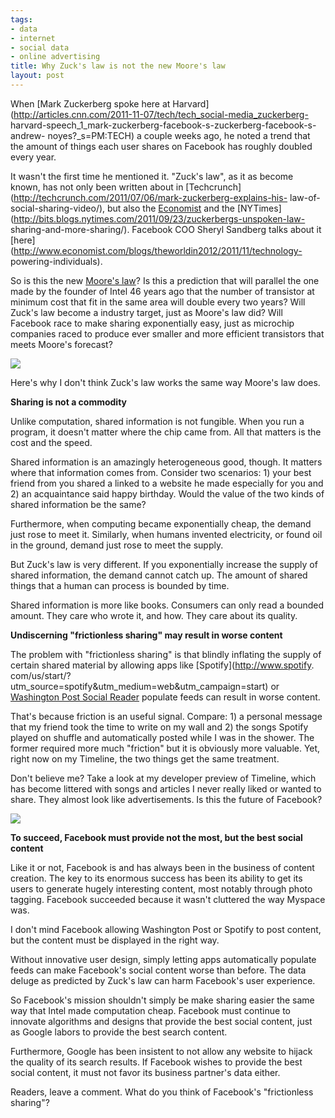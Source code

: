 ```yaml
--- 
tags: 
- data
- internet
- social data
- online advertising
title: Why Zuck's law is not the new Moore's law
layout: post
---
```

When [Mark Zuckerberg spoke here at
Harvard](http://articles.cnn.com/2011-11-07/tech/tech_social-media_zuckerberg-
harvard-speech_1_mark-zuckerberg-facebook-s-zuckerberg-facebook-s-andrew-
noyes?_s=PM:TECH) a couple weeks ago, he noted a trend that the amount of
things each user shares on Facebook has roughly doubled every year.

It wasn't the first time he mentioned it. "Zuck's law", as it as become known,
has not only been written about in
[Techcrunch](http://techcrunch.com/2011/07/06/mark-zuckerberg-explains-his-
law-of-social-sharing-video/), but also the
[Economist](http://www.economist.com/blogs/babbage/2011/09/facebook) and the
[NYTimes](http://bits.blogs.nytimes.com/2011/09/23/zuckerbergs-unspoken-law-
sharing-and-more-sharing/). Facebook COO Sheryl Sandberg talks about it
[here](http://www.economist.com/blogs/theworldin2012/2011/11/technology-
powering-individuals).

So is this the new [Moore's
law](http://en.wikipedia.org/wiki/Moores_law%20%20)? Is this a prediction that
will parallel the one made by the founder of Intel 46 years ago that the
number of transistor at minimum cost that fit in the same area will double
every two years? Will Zuck's law become a industry target, just as Moore's law
did? Will Facebook race to make sharing exponentially easy, just as microchip
companies raced to produce ever smaller and more efficient transistors that
meets Moore's forecast?

![](http://media.tumblr.com/tumblr_lv90b74il51r3oiuq.png)

Here's why I don't think Zuck's law works the same way Moore's law does.

**Sharing is not a commodity**

Unlike computation, shared information is not fungible. When you run a
program, it doesn't matter where the chip came from. All that matters is the
cost and the speed.

Shared information is an amazingly heterogeneous good, though. It matters
where that information comes from. Consider two scenarios: 1) your best friend
from you shared a linked to a website he made especially for you and 2) an
acquaintance said happy birthday. Would the value of the two kinds of shared
information be the same?

Furthermore, when computing became exponentially cheap, the demand just rose
to meet it. Similarly, when humans invented electricity, or found oil in the
ground, demand just rose to meet the supply.

But Zuck's law is very different. If you exponentially increase the supply of
shared information, the demand cannot catch up. The amount of shared things
that a human can process is bounded by time.

Shared information is more like books. Consumers can only read a bounded
amount. They care who wrote it, and how. They care about its quality.

**Undiscerning "frictionless sharing" may result in worse content**

The problem with "frictionless sharing" is that blindly inflating the supply
of certain shared material by allowing apps like [Spotify](http://www.spotify.
com/us/start/?utm_source=spotify&utm_medium=web&utm_campaign=start) or
[Washington Post Social Reader](http://www.washingtonpost.com/socialreader)
populate feeds can result in worse content.

That's because friction is an useful signal. Compare: 1) a personal message
that my friend took the time to write on my wall and 2) the songs Spotify
played on shuffle and automatically posted while I was in the shower. The
former required more much "friction" but it is obviously more valuable. Yet,
right now on my Timeline, the two things get the same treatment.

Don't believe me? Take a look at my developer preview of Timeline, which has
become littered with songs and articles I never really liked or wanted to
share. They almost look like advertisements. Is this the future of Facebook?

![](http://media.tumblr.com/tumblr_lv7e1zGpLc1r3oiuq.png)

**To succeed, Facebook must provide not the most, but the best social content**

Like it or not, Facebook is and has always been in the business of content
creation. The key to its enormous success has been its ability to get its
users to generate hugely interesting content, most notably through photo
tagging. Facebook succeeded because it wasn't cluttered the way Myspace was.

I don't mind Facebook allowing Washington Post or Spotify to post content, but
the content must be displayed in the right way.

Without innovative user design, simply letting apps automatically populate
feeds can make Facebook's social content worse than before. The data deluge as
predicted by Zuck's law can harm Facebook's user experience.

So Facebook's mission shouldn't simply be make sharing easier the same way
that Intel made computation cheap. Facebook must continue to innovate
algorithms and designs that provide the best social content, just as Google
labors to provide the best search content.

Furthermore, Google has been insistent to not allow any website to hijack the
quality of its search results. If Facebook wishes to provide the best social
content, it must not favor its business partner's data either.

Readers, leave a comment. What do you think of Facebook's "frictionless
sharing"?

